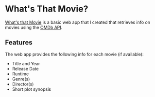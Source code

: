 # What's That Movie?

[What's that Movie](https://tianyizheng02.github.io/whats-that-movie/) is a basic web app that I created that retrieves info on movies using the [OMDb API](https://www.omdbapi.com/).

## Features

The web app provides the following info for each movie (if available):
- Title and Year
- Release Date
- Runtime
- Genre(s)
- Director(s)
- Short plot synopsis
